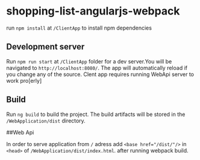 # shopping-list-angularjs-webpack

run `npm install` at `/ClientApp` to install npm dependencies

## Development server

Run `npm run start` at `/ClientApp` folder for a dev server.You will be navigated to `http://localhost:8080/`. The app will automatically reload if you change any of the source. Clent app requires running WebApi server to work pro[erly]

## Build

Run `ng build` to build the project. The build artifacts will be stored in the `/WebApplication/dist` directory.

##Web Api

In order to serve application from `/` adress add `<base href="/dist/"/>` in `<head>` of `/WebApplication/dist/index.html`.
after running webpack build.